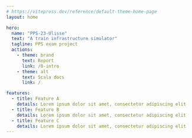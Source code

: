 ```yaml
---
# https://vitepress.dev/reference/default-theme-home-page
layout: home

hero:
  name: "PPS-23-Ulisse"
  text: "A train infrastructure simulator"
  tagline: PPS exam project
  actions:
    - theme: brand
      text: Report
      link: /0-intro
    - theme: alt
      text: Scala docs
      link: /

features:
  - title: Feature A
    details: Lorem ipsum dolor sit amet, consectetur adipiscing elit
  - title: Feature B
    details: Lorem ipsum dolor sit amet, consectetur adipiscing elit
  - title: Feature C
    details: Lorem ipsum dolor sit amet, consectetur adipiscing elit
---
```


